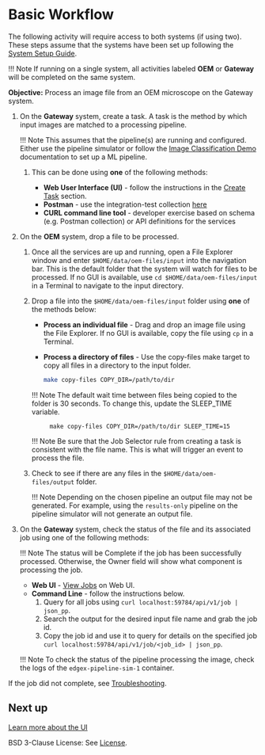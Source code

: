 # Basic Workflow
The following activity will require access to both systems (if using two). These steps assume that the systems have been set up following
the [System Setup Guide](./system-setup.md). 

!!! Note
    If running on a single system, all activities labeled **OEM** or **Gateway** will be completed on the same system.

**Objective:** Process an image file from an OEM microscope on the Gateway system.

1. On the **Gateway** system, create a task. A task is the method by which input images are matched to a processing pipeline.
    
    !!! Note
        This assumes that the pipeline(s) are running and configured. Either use the pipeline simulator or follow the [Image Classification Demo](../pipelines/bentoml/image-classification-demo.md) documentation to set up a ML pipeline.

    1. This can be done using **one** of the following methods:

        - **Web User Interface (UI)** - follow the instructions in the [Create Task](./ms-web-ui-guide-tasks.md#create-task) section.
        - **Postman** - use the integration-test collection [here](https://github.com/intel/AiCSD/blob/main/integration-tests/AiCSD.postman_collection.json)
        - **CURL command line tool** - developer exercise based on schema (e.g. Postman collection) or API definitions for the services

2. On the **OEM** system, drop a file to be processed.
    1. Once all the services are up and running, open a File Explorer window and enter `$HOME/data/oem-files/input` into the navigation bar. This is the default folder that the system will watch for files to be processed. If no GUI is available, use `cd $HOME/data/oem-files/input` in a Terminal to navigate to the input directory.
    2. Drop a file into the `$HOME/data/oem-files/input` folder using **one** of the methods below:

        - **Process an individual file** - Drag and drop an image file using the File Explorer. If no GUI is available, copy the file using `cp` in a Terminal.
        - **Process a directory of files** - Use the copy-files make target to copy all files in a directory to the input folder.

            ```bash
            make copy-files COPY_DIR=/path/to/dir
            ```

        !!! Note
            The default wait time between files being copied to the folder is 30 seconds. To change this, update the SLEEP_TIME variable.

                make copy-files COPY_DIR=/path/to/dir SLEEP_TIME=15
                

        !!! Note 
            Be sure that the Job Selector rule from creating a task is consistent with the file name. This is what will trigger an event to process the file.
     
    3. Check to see if there are any files in the `$HOME/data/oem-files/output` folder.

        !!! Note
            Depending on the chosen pipeline an output file may not be generated. For example, using the `results-only` pipeline on the pipeline simulator will not generate an output file.

3. On the **Gateway** system, check the status of the file and its associated job using one of the following methods:
       
    !!! Note
        The status will be Complete if the job has been successfully processed. Otherwise, the Owner field will show what component is processing the job.

      - **Web UI** - [View Jobs](./ms-web-ui-guide-jobs.md#job-management) on Web UI.
      - **Command Line** - follow the instructions below.
        1. Query for all jobs using `curl localhost:59784/api/v1/job | json_pp`. 
        2. Search the output for the desired input file name and grab the job id.
        3. Copy the job id and use it to query for details on the specified job `curl localhost:59784/api/v1/job/<job_id> | json_pp`.

    !!! Note
        To check the status of the pipeline processing the image, check the logs of the `edgex-pipeline-sim-1` container.

If the job did not complete, see [Troubleshooting](./troubleshooting.md).

## Next up
 
 [Learn more about the UI](./ms-web-ui-guide.md)


BSD 3-Clause License: See [License](../LICENSE.md).
